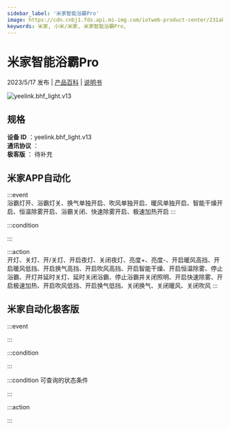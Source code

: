 ```yaml
---
sidebar_label: '米家智能浴霸Pro'
image: https://cdn.cnbj1.fds.api.mi-img.com/iotweb-product-center/231abf26f26fdd6663e2348e4c958ee8_1679278128057.png?GalaxyAccessKeyId=AKVGLQWBOVIRQ3XLEW&Expires=9223372036854775807&Signature=Le+0j0YuHQBN2gVNAkpfKRFPfhg=
keywords: 米家, 小米/米家, 米家智能浴霸Pro, 
---
```

# 米家智能浴霸Pro

2023/5/17 发布 | [产品百科](https://home.mi.com/webapp/content/baike/product/index.html?model=yeelink.bhf_light.v13/) | [说明书](https://home.mi.com/views/introduction.html?model=yeelink.bhf_light.v13&region=cn)

![yeelink.bhf_light.v13](https://cdn.cnbj1.fds.api.mi-img.com/iotweb-product-center/231abf26f26fdd6663e2348e4c958ee8_1679278128057.png?GalaxyAccessKeyId=AKVGLQWBOVIRQ3XLEW&Expires=9223372036854775807&Signature=Le+0j0YuHQBN2gVNAkpfKRFPfhg=)

## 规格  
> 
**设备 ID** ：yeelink.bhf_light.v13  
**通讯协议** ：  
**极客版**  ： 待补充 


## 米家APP自动化  

:::event  
浴霸灯开、浴霸灯关、换气单独开启、吹风单独开启、暖风单独开启、智能干燥开启、恒温除雾开启、浴霸关闭、快速除雾开启、极速加热开启
:::

:::condition  

:::

:::action   
开灯、关灯、开/关灯、开启夜灯、关闭夜灯、亮度+、亮度-、开启暖风高挡、开启暖风低挡、开启换气高挡、开启吹风高挡、开启智能干燥、开启恒温除雾、停止浴霸、开灯并延时关灯、延时关闭浴霸、停止浴霸并关闭照明、开启快速除雾、开启极速加热、开启吹风低挡、开启换气低挡、关闭换气、关闭暖风、关闭吹风
:::

## 米家自动化极客版  

:::event  

:::

:::condition  

:::

:::condition 可查询的状态条件  

:::

:::action  

:::

        
